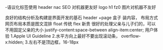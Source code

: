 -语议化标签使用
header nac SEO 对机器更友好
logo h1 fz0 图片对机器不友好

良好的结构分析及构建是界面开发的基石
header +page
盒子 装内容，
布局方式
网页布局本质是图文混排
float 传统
flex 新贵
很好的处理父亲与儿子们的，可以不用固定父亲的大小
justify-content:space-between
align-item:center;
用户体验
1.Apple UI Guideline
2.水平方向上最好不要出现滚动条，
overflow-x:hidden;
3.左右不是顶边框，16-18px